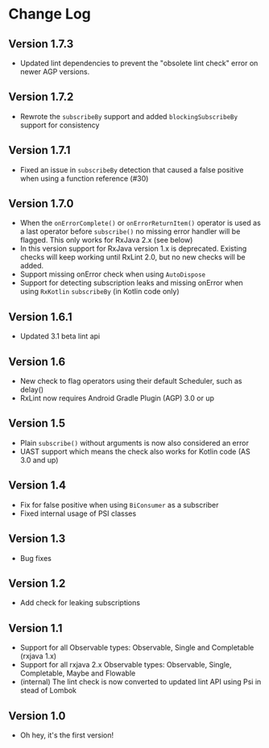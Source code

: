 Change Log
==========

Version 1.7.3
----------------------
* Updated lint dependencies to prevent the "obsolete lint check" error on newer AGP versions.

Version 1.7.2
----------------------
* Rewrote the `subscribeBy` support and added `blockingSubscribeBy` support for consistency

Version 1.7.1
----------------------
* Fixed an issue in `subscribeBy` detection that caused a false positive when using a function reference (#30)

Version 1.7.0
----------------------
* When the `onErrorComplete()` or `onErrorReturnItem()` operator is used as a last operator before `subscribe()` no missing error handler will be flagged.
This only works for RxJava 2.x (see below)
* In this version support for RxJava version 1.x is deprecated. Existing checks will keep working until RxLint 2.0, but no new checks will be added.
* Support missing onError check when using `AutoDispose`
* Support for detecting subscription leaks and missing onError when using `RxKotlin` `subscribeBy` (in Kotlin code only) 

Version 1.6.1
-----------
* Updated 3.1 beta lint api

Version 1.6
-----------
* New check to flag operators using their default Scheduler, such as delay()
* RxLint now requires Android Gradle Plugin (AGP) 3.0 or up

Version 1.5
-----------
* Plain `subscribe()` without arguments is now also considered an error
* UAST support which means the check also works for Kotlin code (AS 3.0 and up)

Version 1.4
-----------
* Fix for false positive when using `BiConsumer` as a subscriber
* Fixed internal usage of PSI classes

Version 1.3
-----------
* Bug fixes

Version 1.2
-----------
* Add check for leaking subscriptions

Version 1.1
-------------
* Support for all Observable types: Observable, Single and Completable (rxjava 1.x)
* Support for all rxjava 2.x Observable types: Observable, Single, Completable, Maybe and Flowable
* (internal) The lint check is now converted to updated lint API using Psi in stead of Lombok

Version 1.0
-----------
* Oh hey, it's the first version!